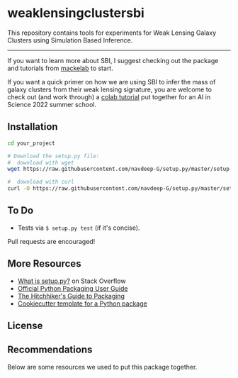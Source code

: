 weaklensingclustersbi
========================

This repository contains tools for experiments for Weak Lensing Galaxy Clusters using Simulation Based Inference.

---------------

If you want to learn more about SBI, I suggest checking out the package and tutorials from [mackelab](https://www.mackelab.org/sbi/) to start.

If you want a quick primer on how we are using SBI to infer the mass of galaxy clusters from their weak lensing signature, you are welcome to check out (and work through) a [colab tutorial](https://colab.research.google.com/drive/11J7u1grfjBEpd32I1HigVcuJd0Nrh5Js?usp=sharing#scrollTo=oDyZ3kD2Peht) put together for an AI in Science 2022 summer school. 


Installation
-----

```bash
cd your_project

# Download the setup.py file:
#  download with wget
wget https://raw.githubusercontent.com/navdeep-G/setup.py/master/setup.py -O setup.py

#  download with curl
curl -O https://raw.githubusercontent.com/navdeep-G/setup.py/master/setup.py
```

To Do
-----

-   Tests via `$ setup.py test` (if it's concise).

Pull requests are encouraged!

More Resources
--------------

-   [What is setup.py?] on Stack Overflow
-   [Official Python Packaging User Guide](https://packaging.python.org)
-   [The Hitchhiker's Guide to Packaging]
-   [Cookiecutter template for a Python package]

License
-------

Recommendations
---------------
Below are some resources we used to put this package together.

  [an example setup.py]: https://github.com/navdeep-G/setup.py/blob/master/setup.py
  [PyPi]: https://docs.python.org/3/distutils/packageindex.html
  [Twine]: https://pypi.python.org/pypi/twine
  [image]: https://farm1.staticflickr.com/628/33173824932_58add34581_k_d.jpg
  [What is setup.py?]: https://stackoverflow.com/questions/1471994/what-is-setup-py
  [The Hitchhiker's Guide to Packaging]: https://the-hitchhikers-guide-to-packaging.readthedocs.io/en/latest/creation.html
  [Cookiecutter template for a Python package]: https://github.com/audreyr/cookiecutter-pypackage
